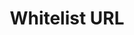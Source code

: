 ---
title: Whitelist URL
excerpt: Whitelist a URL for embedding the checkout form
api:
  file: swagger (2).json
  operationId: WhitelistUrl
hidden: false
---